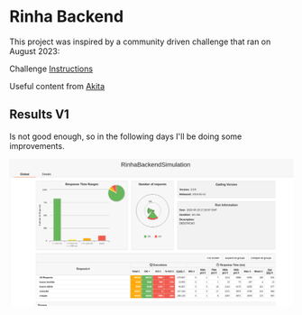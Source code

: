 # Rinha Backend

This project was inspired by a community driven challenge that ran on August 2023: <br/>

Challenge [Instructions](https://github.com/zanfranceschi/rinha-de-backend-2023-q3/tree/main)

Useful content from [Akita](https://www.youtube.com/watch?v=EifK2a_5K_U&t=3545s)

## Results V1
Is not good enough, so in the following days I'll be doing some improvements.

![Alt text](./assets/resultsv1.png)
